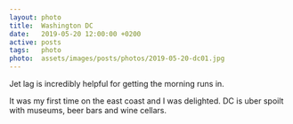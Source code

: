 ```yaml
---
layout: photo
title:  Washington DC
date:   2019-05-20 12:00:00 +0200
active: posts
tags:   photo
photo:  assets/images/posts/photos/2019-05-20-dc01.jpg
---
```


Jet lag is incredibly helpful for getting the morning runs in.

It was my first time on the east coast and I was delighted. DC is
uber spoilt with museums, beer bars and wine cellars.
